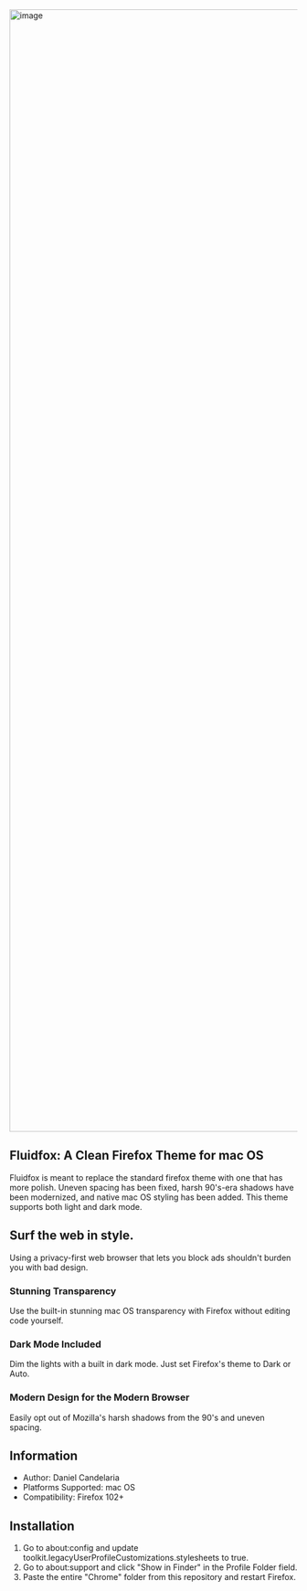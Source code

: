 <img width="1965" alt="image" src="https://user-images.githubusercontent.com/26730273/193137628-ae06f32b-ed20-4127-91d0-dcc59bd796c0.png">


## Fluidfox: A Clean Firefox Theme for mac OS
Fluidfox is meant to replace the standard firefox theme with one that has more polish. Uneven spacing has been fixed, harsh 90's-era shadows have been modernized, and native mac OS styling has been added. This theme supports both light and dark mode.

## Surf the web in style.
Using a privacy-first web browser that lets you block ads shouldn't burden you with bad design.

### Stunning Transparency
Use the built-in stunning mac OS transparency with Firefox without editing code yourself.

### Dark Mode Included
Dim the lights with a built in dark mode. Just set Firefox's theme to Dark or Auto.

### Modern Design for the Modern Browser
Easily opt out of Mozilla's harsh shadows from the 90's and uneven spacing.

## Information
- Author: Daniel Candelaria
- Platforms Supported: mac OS
- Compatibility: Firefox 102+

## Installation
1. Go to about:config and update toolkit.legacyUserProfileCustomizations.stylesheets to true.
2. Go to about:support and click "Show in Finder" in the Profile Folder field. 
3. Paste the entire "Chrome" folder from this repository and restart Firefox.
